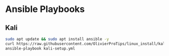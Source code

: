 # Ansible Playbooks

## Kali

```bash
sudo apt update && sudo apt install ansible -y
curl https://raw.githubusercontent.com/OlivierProTips/linux_install/kali/kali-setup.yml -o kali-setup.yml
ansible-playbook kali-setup.yml
```